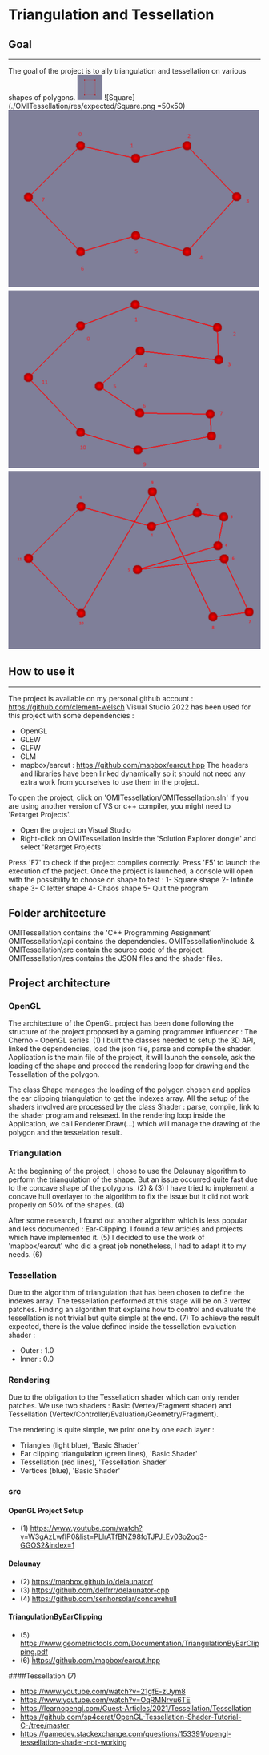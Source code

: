 # Triangulation and Tessellation

## Goal

---
The goal of the project is to ally triangulation and tessellation on various shapes of polygons.
<img src="./OMITessellation/res/expected/Square.png" alt="Square" width="50" height="50"/>
![Square](./OMITessellation/res/expected/Square.png =50x50)
![Infinite](./OMITessellation/res/expected/Infinite.png "Infinite")
![C](./OMITessellation/res/expected/C.png "C")
![Chaos](./OMITessellation/res/expected/Chaos.png "Chaos")

## How to use it
---
The project is available on my personal github account : https://github.com/clement-welsch
Visual Studio 2022 has been used for this project with some dependencies :
+ OpenGL
+ GLEW
+ GLFW
+ GLM
+ mapbox/earcut : https://github.com/mapbox/earcut.hpp
The headers and libraries have been linked dynamically so it should not need any extra work from yourselves to use them in the project.

To open the project, click on 'OMITessellation/OMITessellation.sln'
If you are using another version of VS or c++ compiler, you might need to 'Retarget Projects'.
+ Open the project on Visual Studio
+ Right-click on OMITessellation inside the 'Solution Explorer dongle' and select 'Retarget Projects'

Press 'F7' to check if the project compiles correctly.
Press 'F5' to launch the execution of the project.
Once the project is launched, a console will open with the possibility to choose on shape to test :
1- Square shape
2- Infinite shape
3- C letter shape
4- Chaos shape
5- Quit the program

## Folder architecture
OMITessellation contains the 'C++ Programming Assignment'
OMITessellation\api contains the dependencies.
OMITessellation\include & OMITessellation\src contain the source code of the project.
OMITessellation\res contains the JSON files and the shader files.

## Project architecture

### OpenGL
The architecture of the OpenGL project has been done following the structure of the project proposed by a gaming programmer influencer : The Cherno - OpenGL series. (1)
I built the classes needed to setup the 3D API, linked the dependencies, load the json file, parse and compile the shader.
Application is the main file of the project, it will launch the console, ask the loading of the shape and proceed the rendering loop for drawing and the Tessellation of the polygon.

The class Shape manages the loading of the polygon chosen and applies the ear clipping triangulation to get the indexes array.
All the setup of the shaders involved are processed by the class Shader :  parse, compile, link to the shader program and released.
In the rendering loop inside the Application, we call Renderer.Draw(...) which will manage the drawing of the polygon and the tesselation result.

### Triangulation
At the beginning of the project, I chose to use the Delaunay algorithm to perform the triangulation of the shape.
But an issue occurred quite fast due to the concave shape of the polygons. (2) & (3)
I have tried to implement a concave hull overlayer to the algorithm to fix the issue but it did not work properly on 50% of the shapes. (4)

After some research, I found out another algorithm which is less popular and less documented : Ear-Clipping.
I found a few articles and projects which have implemented it. (5)
I decided to use the work of 'mapbox/earcut' who did a great job nonetheless, I had to adapt it to my needs. (6)

### Tessellation
Due to the algorithm of triangulation that has been chosen to define the indexes array. 
The tessellation performed at this stage will be on 3 vertex patches.
Finding an algorithm that explains how to control and evaluate the tessellation is not trivial but quite simple at the end. (7)
To achieve the result expected, there is the value defined inside the tessellation evaluation shader :
+ Outer : 1.0
+ Inner : 0.0

### Rendering
Due to the obligation to the Tessellation shader which can only render patches.
We use two shaders : Basic (Vertex/Fragment shader) and Tessellation (Vertex/Controller/Evaluation/Geometry/Fragment).

The rendering is quite simple, we print one by one each layer :
+ Triangles (light blue), 'Basic Shader'
+ Ear clipping triangulation (green lines), 'Basic Shader'
+ Tessellation (red lines), 'Tessellation Shader'
+ Vertices (blue), 'Basic Shader'

### src
#### OpenGL Project Setup ####
+ (1) https://www.youtube.com/watch?v=W3gAzLwfIP0&list=PLlrATfBNZ98foTJPJ_Ev03o2oq3-GGOS2&index=1

#### Delaunay
+ (2) https://mapbox.github.io/delaunator/
+ (3) https://github.com/delfrrr/delaunator-cpp
+ (4) https://github.com/senhorsolar/concavehull

#### TriangulationByEarClipping
+ (5) https://www.geometrictools.com/Documentation/TriangulationByEarClipping.pdf
+ (6) https://github.com/mapbox/earcut.hpp

####Tessellation (7)
+ https://www.youtube.com/watch?v=21gfE-zUym8
+ https://www.youtube.com/watch?v=OqRMNrvu6TE
+ https://learnopengl.com/Guest-Articles/2021/Tessellation/Tessellation
+ https://github.com/sp4cerat/OpenGL-Tessellation-Shader-Tutorial-C-/tree/master
+ https://gamedev.stackexchange.com/questions/153391/opengl-tessellation-shader-not-working


